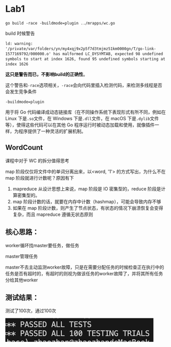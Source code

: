 # Lab1

```shell
go build -race -buildmode=plugin ../mrapps/wc.go 
```

build 时候警告

```shell
ld: warning: '/private/var/folders/yn/my4xqj9x2p5f7d3tmjmz51km0000gn/T/go-link-1577169792/000000.o' has malformed LC_DYSYMTAB, expected 98 undefined symbols to start at index 1626, found 95 undefined symbols starting at index 1626
```

**这只是警告而已，不影响build的正确性**。

这个警告和`-race`选项相关，`-race`会向代码里插入检测代码，来检测多线程是否会发生竞争条件

```shell
-buildmode=plugin
```

用于将 Go 代码编译成动态链接库（在不同操作系统下表现形式有所不同，例如在 Linux 下是`.so`文件，在 Windows 下是`.dll`文件，在 macOS 下是`.dylib`文件等），使得这些代码可以在其他 Go 程序运行时被动态加载和使用，就像插件一样，为程序提供了一种灵活的扩展机制。

## WordCount

课程中对于 WC 的拆分值得思考

map 阶段仅仅将文件中的单词分离出来，以<word, '1'> 的方式写出，为什么不在 map 阶段就进行计数呢？原因有下

1. mapreduce 从设计思想上来说，map 阶段是 IO 密集型的，reduce 阶段是计算密集型的。
2. map 阶段计数的话，就要在内存中计数（hashmap），可能会导致内存不够
3. 如果在 map 阶段计数，则产生了节点状态，有状态的情况下崩溃恢复会变得复杂，而且 mapreduce 遵循无状态原则

## 核心思路：

worker循环找master要任务，做任务

master管理任务

master不去主动监测worker故障，只是在需要分配任务的时候检查正在执行中的任务是否有超时的，有超时的则视为做该任务的worker故障了，并将其所有任务分给其他worker

## 测试结果：

测试了100次，通过100次

![image-20250129185919697](./pics/image-20250129185919697.png)
